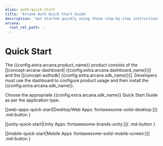 ```yaml
---
alias: auth-quick-start
title: 'Arcana Auth Quick Start Guide'
description: 'Get Started quickly using these step-by-step instructions. Register the Web3 app, obtain a ClientID and then integrate the app with the Arcana Auth SDK.'
arcana:
  root_rel_path: ..
---
```


# Quick Start

The {{config.extra.arcana.product_name}} product consists of the [[concept-arcana-dashboard| {{config.extra.arcana.dashboard_name}}]] and the [[concept-authsdk| {{config.extra.arcana.sdk_name}}]]. Developers must use the dashboard to configure product usage and then install the {{config.extra.arcana.sdk_name}}. 

Choose the appropriate {{config.extra.arcana.sdk_name}} Quick Start Guide as per the application type.

[[web-apps-quick-start|Desktop/Web Apps :fontawesome-solid-desktop:]]{ .md-button }

[[unity-quick-start|Unity Apps :fontawesome-brands-unity:]]{ .md-button }

[[mobile-quick-start|Mobile Apps :fontawesome-solid-mobile-screen:]]{ .md-button }
